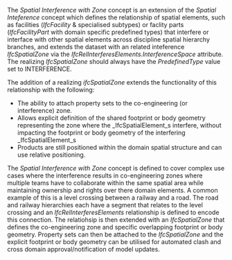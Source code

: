 The _Spatial Interference with Zone_ concept is an extension of the _Spatial Inteference_ concept which defines the relationship of spatial elements, such as facilities (_IfcFacility_ & specialised subtypes) or faclity parts (_IfcFacilityPart_ with domain specific predefined types) that interfere or interface with other spatial elements across discipline spatial hierarchy branches, and extends the dataset with an related inteference _IfcSpatialZone_ via the _IfcRelInterferesElements.InterferenceSpace_ attribute. The realizing _IfcSpatialZone_ should always have the _PredefinedType_ value set to INTERFERENCE.

The addition of a realizing _ifcSpatialZone_ extends the functionality of this relationship with the following:
- The ability to attach property sets to the co-engineering (or interference) zone.
- Allows explicit definition of the shared footprint or body geometry representing the zone where the _IfcSpatialElement_s interfere, without impacting the footprint or body geometry of the interfering _IfcSpatialElement_s
- Products are still positioned within the domain spatial structure and can use relative positioning.

The _Spatial Interference with Zone_ concept is defined to cover complex use cases where the interference results in co-engineering zones where multiple teams have to collaborate within the same spatial area while maintaining ownership and rights over there domain elements. A common example of this is a level crossing between a railway and a road. The road and railway hierarchies each have a segment that relates to the level crossing and an _IfcRelInterferesElements_ relationship is defined to encode this connection. The relatiohsip is then extended with an _IfcSpatialZone_ that defines the co-engineering zone and specific overlapping footprint or body geometry. Property sets can then be attached to the _IfcSpatialZone_ and the explicit footprint or body geometry can be utilised for automated clash and cross domain approval/notification of model updates.
